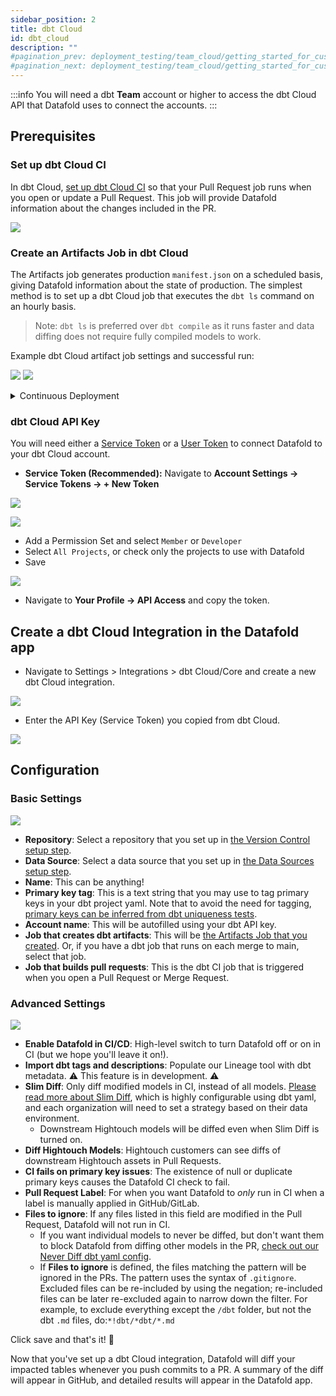 ```yaml
---
sidebar_position: 2
title: dbt Cloud
id: dbt_cloud
description: ""
#pagination_prev: deployment_testing/team_cloud/getting_started_for_customers/version_control
#pagination_next: deployment_testing/team_cloud/getting_started_for_customers/data_apps
---
```

:::info
You will need a dbt **Team** account or higher to access the dbt Cloud API that Datafold uses to connect the accounts.
:::

## Prerequisites

### Set up dbt Cloud CI

In dbt Cloud, [set up dbt Cloud CI](https://docs.getdbt.com/docs/deploy/ci-jobs#set-up-ci-jobs) so that your Pull Request job runs when you open or update a Pull Request. This job will provide Datafold information about the changes included in the PR.

![](../../../../../static/img/dbt_cloud_pr_job.png) 

### Create an Artifacts Job in dbt Cloud

The Artifacts job generates production `manifest.json` on a scheduled basis, giving Datafold information about the state of production. The simplest method is to set up a dbt Cloud job that executes the `dbt ls` command on an hourly basis.

> Note: `dbt ls` is preferred over `dbt compile` as it runs faster and data diffing does not require fully compiled models to work.

Example dbt Cloud artifact job settings and successful run:

![](../../../static/img/dbt_cloud_artifacts_job_settings.png) 
![](../../../static/img/dbt_ls_artifacts_job_example.png) 

<details>
    <summary>Continuous Deployment</summary>
    If you are interested in continuous deployment, you can use a <a href="/guides/cd#merge-trigger-production-job">Merge Trigger Production Job</a> instead of the Artifacts Job listed above.
</details>

### dbt Cloud API Key
You will need either a [Service Token](https://docs.getdbt.com/docs/dbt-cloud-apis/service-tokens) or a [User Token](https://docs.getdbt.com/docs/dbt-cloud-apis/user-tokens) to connect Datafold to your dbt Cloud account.

- **Service Token (Recommended):** Navigate to **Account Settings &rarr; Service Tokens &rarr; + New Token** 
    

![](../../../static/img/dbt_cloud_add_service_token.png) 

![](../../../static/img/dbt_cloud_add_service_token_permission.png)

- Add a Permission Set and select `Member` or `Developer`
- Select `All Projects`, or check only the projects to use with Datafold
- Save 

![](../../../static/img/dbt_cloud_service_token.png)

- Navigate to **Your Profile &rarr; API Access** and copy the token.

## Create a dbt Cloud Integration in the Datafold app

- Navigate to Settings > Integrations > dbt Cloud/Core and create a new dbt Cloud integration.

![](../../../static/img/dbt_cloud_setup.png)

- Enter the API Key (Service Token) you copied from dbt Cloud.

![](../../../static/img/dbt_cloud_api_key.png)

## Configuration

### Basic Settings

![](../../../static/img/dbt_cloud_basic_settings.png)

- **Repository**: Select a repository that you set up in [the Version Control setup step](connections/code_repositories).
- **Data Source**: Select a data source that you set up in [the Data Sources setup step](connections/databases).
- **Name**: This can be anything!
- **Primary key tag**: This is a text string that you may use to tag primary keys in your dbt project yaml. Note that to avoid the need for tagging, [primary keys can be inferred from dbt uniqueness tests](deployment_testing/best_practices#primary-key-inference).
- **Account name**: This will be autofilled using your dbt API key.
- **Job that creates dbt artifacts**: This will be [the Artifacts Job that you created](#create-an-artifacts-job-in-dbt-cloud). Or, if you have a dbt job that runs on each merge to main, select that job.
- **Job that builds pull requests**: This is the dbt CI job that is triggered when you open a Pull Request or Merge Request.

### Advanced Settings

![](../../../static/img/dbt_cloud_advanced_settings.png)

- **Enable Datafold in CI/CD**: High-level switch to turn Datafold off or on in CI (but we hope you'll leave it on!).
- **Import dbt tags and descriptions**: Populate our Lineage tool with dbt metadata. ⚠️ This feature is in development. ⚠️
- **Slim Diff**: Only diff modified models in CI, instead of all models. [Please read more about Slim Diff](deployment_testing/performance_optimization/#slim-diff), which is highly configurable using dbt yaml, and each organization will need to set a strategy based on their data environment.
    - Downstream Hightouch models will be diffed even when Slim Diff is turned on.
- **Diff Hightouch Models**: Hightouch customers can see diffs of downstream Hightouch assets in Pull Requests.
- **CI fails on primary key issues**: The existence of null or duplicate primary keys causes the Datafold CI check to fail.
- **Pull Request Label**: For when you want Datafold to *only* run in CI when a label is manually applied in GitHub/GitLab.
- **Files to ignore**: If any files listed in this field are modified in the Pull Request, Datafold will not run in CI. 
    - If you want individual models to never be diffed, but don't want them to block Datafold from diffing other models in the PR, [check out our Never Diff dbt yaml config](deployment_testing/advanced_features/model-specific_data_diff_configuration/#excluding-models).
    - If **Files to ignore** is defined, the files matching the pattern will be ignored in the PRs. The pattern uses the syntax of `.gitignore`. Excluded files can be re-included by using the negation; re-included files can be later re-excluded again to narrow down the filter. For example, to exclude everything except the `/dbt` folder, but not the dbt `.md` files, do:`*!dbt/*dbt/*.md`

Click save and that's it! 🎉 

Now that you've set up a dbt Cloud integration, Datafold will diff your impacted tables whenever you push commits to a PR. A summary of the diff will appear in GitHub, and detailed results will appear in the Datafold app.